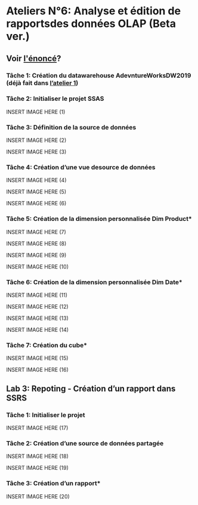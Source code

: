 # Ateliers N°6: Analyse et édition de rapportsdes données OLAP (Beta ver.)

## Voir [l'énoncé](https://github.com/Ignema/MSSQL-DTW-TP/blob/master/main/Atelier%206/Atelier6_SSAS.pdf)?

### Tâche 1: Création du datawarehouse AdevntureWorksDW2019 (déjà fait dans [l’atelier 1](https://github.com/Ignema/MSSQL-DTW-TP/))

### Tâche 2: Initialiser le projet SSAS

INSERT IMAGE HERE (1)

### Tâche 3: Définition de la source de données

INSERT IMAGE HERE (2)

INSERT IMAGE HERE (3)

### Tâche 4: Création d’une vue desource de données

INSERT IMAGE HERE (4)

INSERT IMAGE HERE (5)

INSERT IMAGE HERE (6)

### Tâche 5: Création de la dimension personnalisée Dim Product*

INSERT IMAGE HERE (7)

INSERT IMAGE HERE (8)

INSERT IMAGE HERE (9)

INSERT IMAGE HERE (10)

### Tâche 6: Création de la dimension personnalisée Dim Date*

INSERT IMAGE HERE (11)

INSERT IMAGE HERE (12)

INSERT IMAGE HERE (13)

INSERT IMAGE HERE (14)

### Tâche 7: Création du cube*

INSERT IMAGE HERE (15)

INSERT IMAGE HERE (16)

## Lab 3: Repoting - Création d’un rapport dans SSRS

### Tâche 1: Initialiser le projet

INSERT IMAGE HERE (17)

### Tâche 2: Création d’une source de données partagée

INSERT IMAGE HERE (18)

INSERT IMAGE HERE (19)

### Tâche 3: Création d’un rapport*

INSERT IMAGE HERE (20)